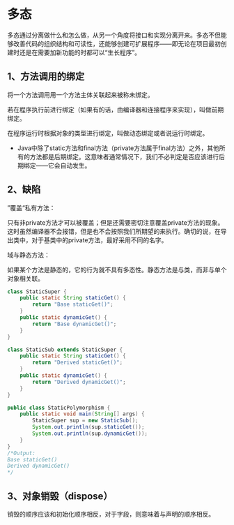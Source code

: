 # 多态

多态通过分离做什么和怎么做，从另一个角度将接口和实现分离开来。多态不但能够改善代码的组织结构和可读性，还能够创建可扩展程序——即无论在项目最初创建时还是在需要加新功能的时都可以“生长程序”。

## 1、方法调用的绑定

将一个方法调用用一个方法主体关联起来被称未绑定。

若在程序执行前进行绑定（如果有的话，由编译器和连接程序来实现），叫做前期绑定。

在程序运行时根据对象的类型进行绑定，叫做动态绑定或者说运行时绑定。

* Java中除了static方法和final方法（private方法属于final方法）之外，其他所有的方法都是后期绑定。这意味者通常情况下，我们不必判定是否应该进行后期绑定——它会自动发生。

## 2、缺陷

”覆盖“私有方法：

​	只有非private方法才可以被覆盖；但是还需要密切注意覆盖private方法的现象。这时虽然编译器不会报错，但是也不会按照我们所期望的来执行。确切的说，在导出类中，对于基类中的private方法，最好采用不同的名字。

域与静态方法：

​	如果某个方法是静态的，它的行为就不具有多态性。静态方法是与类，而非与单个对象相关联。

```java
class StaticSuper {
    public static String staticGet() {
        return "Base staticGet()";
    }
    public static dynamicGet() {
        return "Base dynamicGet()";
    }
}

class StaticSub extends StaticSuper {
    public static String staticGet() {
        return "Derived staticGet()";
    }
    public static dynamicGet() {
        return "Derived dynamicGet()";
    }
}

public class StaticPolymorphism {
    public static void main(String[] args) {
        StaticSuper sup = new StaticSub();
        System.out.println(sup.staticGet());
        System.out.println(sup.dynamicGet());
    }
}
/*Output:
Base staticGet()
Derived dynamicGet()
*/
```

## 3、对象销毁（dispose）

销毁的顺序应该和初始化顺序相反，对于字段，则意味着与声明的顺序相反。

## 